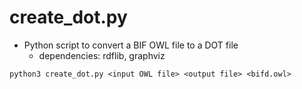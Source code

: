 # create_dot.py
- Python script to convert a BIF OWL file to a DOT file
  - dependencies: rdflib, graphviz
```
python3 create_dot.py <input OWL file> <output file> <bifd.owl>
```
